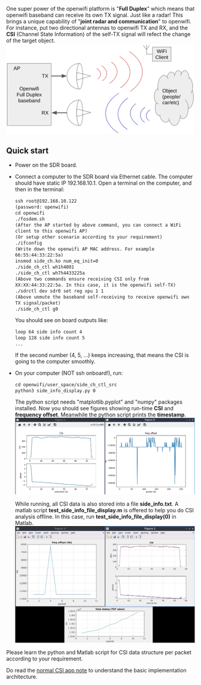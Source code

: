 <!--
Author: Xianjun jiao
SPDX-FileCopyrightText: 2019 UGent
SPDX-License-Identifier: AGPL-3.0-or-later
-->

One super power of the openwifi platform is "**Full Duplex**" which means that openwifi baseband can receive its own TX signal. Just like a radar! This brings a unique capability of "**joint radar and communication**" to openwifi. For instance, put two directional antennas to openwifi TX and RX, and the **CSI** (Channel State Information) of the self-TX signal will refect the change of the target object.
 ![](./openwifi-radar.jpg)

## Quick start
- Power on the SDR board.
- Connect a computer to the SDR board via Ethernet cable. The computer should have static IP 192.168.10.1. Open a terminal on the computer, and then in the terminal:
  ```
  ssh root@192.168.10.122
  (password: openwifi)
  cd openwifi
  ./fosdem.sh
  (After the AP started by above command, you can connect a WiFi client to this openwifi AP)
  (Or setup other scenario according to your requirement)
  ./ifconfig
  (Write down the openwifi AP MAC address. For example 66:55:44:33:22:5a)
  insmod side_ch.ko num_eq_init=0
  ./side_ch_ctl wh1h4001
  ./side_ch_ctl wh7h4433225a
  (Above two commands ensure receiving CSI only from XX:XX:44:33:22:5a. In this case, it is the openwifi self-TX)
  ./sdrctl dev sdr0 set reg xpu 1 1
  (Above unmute the baseband self-receiving to receive openwifi own TX signal/packet)
  ./side_ch_ctl g0
  ```
  You should see on board outputs like:
  ```
  loop 64 side info count 4
  loop 128 side info count 5
  ...
  ```
  If the second number (4, 5, ...) keeps increasing, that means the CSI is going to the computer smoothly.
  
- On your computer (NOT ssh onboard!), run:
  ```
  cd openwifi/user_space/side_ch_ctl_src
  python3 side_info_display.py 0
  ```
  The python script needs "matplotlib.pyplot" and "numpy" packages installed. Now you should see figures showing run-time **CSI** and **frequency offset**. Meanwhile the python script prints the **timestamp**.
  ![](./csi-screen-shot-radar.jpg)
  
  While running, all CSI data is also stored into a file **side_info.txt**. A matlab script **test_side_info_file_display.m** is offered to help you do CSI analysis offline. In this case, run **test_side_info_file_display(0)** in Matlab.
  ![](./csi-screen-shot-radar-matlab.jpg)
  
Please learn the python and Matlab script for CSI data structure per packet according to your requirement.
  
Do read the [normal CSI app note](csi.md) to understand the basic implementation architecture.
